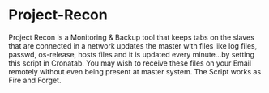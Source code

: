 # Project-Recon
Project Recon is a Monitoring & Backup tool that keeps tabs on the slaves that are connected in a network
updates the master with files like log files, passwd, os-release, hosts files and it is updated every minute...by setting this script in Cronatab.
You may wish to receive these files on your Email remotely without even being present at master system.
The Script works as Fire and Forget.
